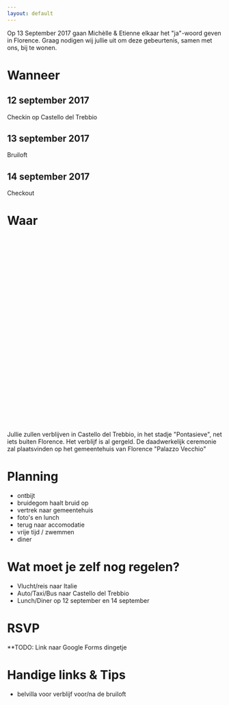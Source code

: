 ```yaml
---
layout: default
---
```


<div class="hero hero-welcome"></div>

Op 13 September 2017 gaan Michèlle & Etienne elkaar het "ja"-woord geven in Florence.
Graag nodigen wij jullie uit om deze gebeurtenis, samen met ons, bij te wonen.

# Wanneer

## 12 september 2017
Checkin op Castello del Trebbio

## 13 september 2017
Bruiloft

## 14 september 2017
Checkout

# Waar

<script src='https://maps.googleapis.com/maps/api/js?v=3.exp'></script><div style='overflow:hidden;height:440px;width:700px;'><div id='gmap_canvas' style='height:440px;width:700px;'></div><div><small><a href="http://embedgooglemaps.com">									google maps code							</a></small></div><div><small><a href="https://privacypolicygenerator.be">privacy policy nederlands</a></small></div><style>#gmap_canvas img{max-width:none!important;background:none!important}</style></div><script type='text/javascript'>function init_map(){var myOptions = {zoom:11,center:new google.maps.LatLng(43.837342,11.387048999999934),mapTypeId: google.maps.MapTypeId.ROADMAP};map = new google.maps.Map(document.getElementById('gmap_canvas'), myOptions);marker = new google.maps.Marker({map: map,position: new google.maps.LatLng(43.837342,11.387048999999934)});infowindow = new google.maps.InfoWindow({content:'<strong>Castello del Trebbio</strong><br>Via Santa Brigida, 9,50060 Pontassieve FI,Italië<br>'});google.maps.event.addListener(marker, 'click', function(){infowindow.open(map,marker);});infowindow.open(map,marker);}google.maps.event.addDomListener(window, 'load', init_map);</script>

Jullie zullen verblijven in Castello del Trebbio, in het stadje "Pontasieve", net iets buiten Florence. Het verblijf is al gergeld.
De daadwerkelijk ceremonie zal plaatsvinden op het gemeentehuis van Florence "Palazzo Vecchio"

# Planning

* ontbijt
* bruidegom haalt bruid op
* vertrek naar gemeentehuis
* foto's en lunch
* terug naar accomodatie
* vrije tijd / zwemmen
* diner


# Wat moet je zelf nog regelen?

* Vlucht/reis naar Italie
* Auto/Taxi/Bus naar Castello del Trebbio
* Lunch/Diner op 12 september en 14 september

# RSVP

**TODO: Link naar Google Forms dingetje

# Handige links & Tips

 * belvilla voor verblijf voor/na de bruiloft
